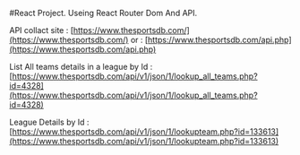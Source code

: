 #React Project. Useing React Router Dom And API. 


API collact site : [https://www.thesportsdb.com/](https://www.thesportsdb.com/)
or : [https://www.thesportsdb.com/api.php](https://www.thesportsdb.com/api.php)


List All teams details in a league by Id : 
[https://www.thesportsdb.com/api/v1/json/1/lookup_all_teams.php?id=4328](https://www.thesportsdb.com/api/v1/json/1/lookup_all_teams.php?id=4328)

League Details by Id :
[https://www.thesportsdb.com/api/v1/json/1/lookupteam.php?id=133613](https://www.thesportsdb.com/api/v1/json/1/lookupteam.php?id=133613)
